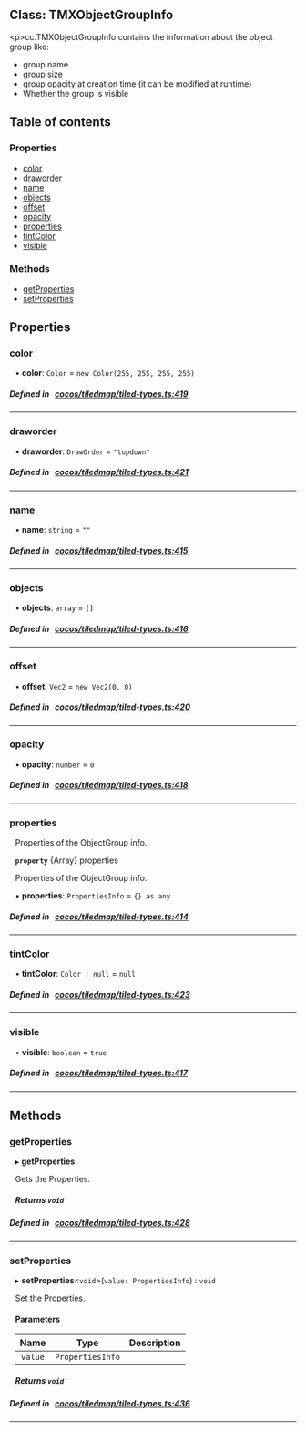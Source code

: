 
## Class: TMXObjectGroupInfo


&lt;p&gt;cc.TMXObjectGroupInfo contains the information about the object group like:
- group name
- group size
- group opacity at creation time (it can be modified at runtime)
- Whether the group is visible


<div class="table-of-content">
<h2>Table of contents</h2>


### Properties

- [ color](#color)
- [ draworder](#draworder)
- [ name](#name)
- [ objects](#objects)
- [ offset](#offset)
- [ opacity](#opacity)
- [ properties](#properties)
- [ tintColor](#tintColor)
- [ visible](#visible)

### Methods

- [ getProperties](#getProperties)
- [ setProperties](#setProperties)
</div>

## Properties


### color
<div style="margin-left: 10px;">




•  **color**:
`Color`  = `new Color(255, 255, 255, 255)`
</div>

##### Defined in &nbsp;   [cocos/tiledmap/tiled-types.ts:419](https://github.com/cocos-creator/engine/blob/c7bf6b8a9/cocos/tiledmap/tiled-types.ts#L419)&nbsp;


___


### draworder
<div style="margin-left: 10px;">




•  **draworder**:
`DrawOrder`  = `"topdown"`
</div>

##### Defined in &nbsp;   [cocos/tiledmap/tiled-types.ts:421](https://github.com/cocos-creator/engine/blob/c7bf6b8a9/cocos/tiledmap/tiled-types.ts#L421)&nbsp;


___


### name
<div style="margin-left: 10px;">




•  **name**:
`string`  = `""`
</div>

##### Defined in &nbsp;   [cocos/tiledmap/tiled-types.ts:415](https://github.com/cocos-creator/engine/blob/c7bf6b8a9/cocos/tiledmap/tiled-types.ts#L415)&nbsp;


___


### objects
<div style="margin-left: 10px;">




•  **objects**:
`array`  = `[]`
</div>

##### Defined in &nbsp;   [cocos/tiledmap/tiled-types.ts:416](https://github.com/cocos-creator/engine/blob/c7bf6b8a9/cocos/tiledmap/tiled-types.ts#L416)&nbsp;


___


### offset
<div style="margin-left: 10px;">




•  **offset**:
`Vec2`  = `new Vec2(0, 0)`
</div>

##### Defined in &nbsp;   [cocos/tiledmap/tiled-types.ts:420](https://github.com/cocos-creator/engine/blob/c7bf6b8a9/cocos/tiledmap/tiled-types.ts#L420)&nbsp;


___


### opacity
<div style="margin-left: 10px;">




•  **opacity**:
`number`  = `0`
</div>

##### Defined in &nbsp;   [cocos/tiledmap/tiled-types.ts:418](https://github.com/cocos-creator/engine/blob/c7bf6b8a9/cocos/tiledmap/tiled-types.ts#L418)&nbsp;


___


### properties
<div style="margin-left: 10px;">
Properties of the ObjectGroup info.




**`property`** {Array} properties




Properties of the ObjectGroup info.

•  **properties**:
`PropertiesInfo`  = `{} as any`
</div>

##### Defined in &nbsp;   [cocos/tiledmap/tiled-types.ts:414](https://github.com/cocos-creator/engine/blob/c7bf6b8a9/cocos/tiledmap/tiled-types.ts#L414)&nbsp;


___


### tintColor
<div style="margin-left: 10px;">




•  **tintColor**:
`Color | null`  = `null`
</div>

##### Defined in &nbsp;   [cocos/tiledmap/tiled-types.ts:423](https://github.com/cocos-creator/engine/blob/c7bf6b8a9/cocos/tiledmap/tiled-types.ts#L423)&nbsp;


___


### visible
<div style="margin-left: 10px;">




•  **visible**:
`boolean`  = `true`
</div>

##### Defined in &nbsp;   [cocos/tiledmap/tiled-types.ts:417](https://github.com/cocos-creator/engine/blob/c7bf6b8a9/cocos/tiledmap/tiled-types.ts#L417)&nbsp;


___

<!---->
## Methods

### getProperties
<div style="margin-left: 10px;">

▸   **getProperties**


Gets the Properties.


<!---->


##### Returns `void`




</div>

##### Defined in &nbsp;   [cocos/tiledmap/tiled-types.ts:428](https://github.com/cocos-creator/engine/blob/c7bf6b8a9/cocos/tiledmap/tiled-types.ts#L428)&nbsp;
___
### setProperties
<div style="margin-left: 10px;">

▸   **setProperties**<`void`\>(`value: PropertiesInfo`) : `void`


Set the Properties.


<!---->
<!--    #### Returns `void` -->
<!---->

#### Parameters

| Name | Type | Description |
| :------: | :------: | :------: |
| `value` | `PropertiesInfo` |   |



##### Returns `void`




</div>

##### Defined in &nbsp;   [cocos/tiledmap/tiled-types.ts:436](https://github.com/cocos-creator/engine/blob/c7bf6b8a9/cocos/tiledmap/tiled-types.ts#L436)&nbsp;
___
<!---->



